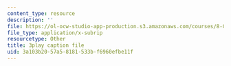 ```yaml
---
content_type: resource
description: ''
file: https://ol-ocw-studio-app-production.s3.amazonaws.com/courses/8-06-quantum-physics-iii-spring-2018/3a103b2057a58181533bf6960efbe11f_lw5ka_lJFkU.srt
file_type: application/x-subrip
resourcetype: Other
title: 3play caption file
uid: 3a103b20-57a5-8181-533b-f6960efbe11f
---
```

